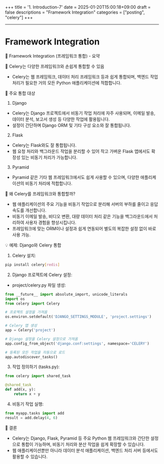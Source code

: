 +++
title = '1. Introduction-7'
date = 2025-01-20T15:00:18+09:00
draft = false
descriptions = "Framework Integration"
categories = ["posting", "celery"]
+++

---

# Framework Integration

📌 Framework Integration (프레임워크 통합) - 요약

🌟 Celery는 다양한 프레임워크와 손쉽게 통합할 수 있음

- Celery는 웹 프레임워크, 데이터 처리 프레임워크 등과 쉽게 통합되며, 백엔드 작업 처리가 필요한 거의 모든 Python 애플리케이션에 적합합니다.

🔧 주요 통합 대상
 1. Django

- Celery는 Django 프로젝트에서 비동기 작업 처리에 자주 사용되며, 이메일 발송, 데이터 분석, 보고서 생성 등 다양한 작업에 활용됩니다.
- 설정이 간단하며 Django ORM 및 기타 구성 요소와 잘 통합됩니다.
 2. Flask
- Celery는 Flask와도 잘 통합됩니다.
- 웹 요청 처리와 백그라운드 작업을 분리할 수 있어 작고 가벼운 Flask 앱에서도 확장성 있는 비동기 처리가 가능합니다.
 3. Pyramid
- Pyramid 같은 기타 웹 프레임워크에서도 쉽게 사용할 수 있으며, 다양한 애플리케이션의 비동기 처리에 적합합니다.

🌟 왜 Celery를 프레임워크와 통합할까?

- 웹 애플리케이션의 주요 기능을 비동기 작업으로 분리해 서버의 부하를 줄이고 응답 속도를 개선합니다.
- 비동기 이메일 발송, 비디오 변환, 대량 데이터 처리 같은 기능을 백그라운드에서 처리하여 사용자 경험을 향상시킵니다.
- 프레임워크에 맞는 ORM이나 설정과 쉽게 연동되어 별도의 복잡한 설정 없이 바로 사용 가능.

💡 예제: Django와 Celery 통합

1. Celery 설치:

```sh
pip install celery[redis]
```

2. Django 프로젝트에 Celery 설정:

- project/celery.py 파일 생성:

```py
from __future__ import absolute_import, unicode_literals
import os
from celery import Celery

# 프로젝트 설정을 가져옴
os.environ.setdefault('DJANGO_SETTINGS_MODULE', 'project.settings')

# Celery 앱 생성
app = Celery('project')

# Django 설정을 Celery 설정으로 가져옴
app.config_from_object('django.conf:settings', namespace='CELERY')

# 등록된 모든 작업을 자동으로 로드
app.autodiscover_tasks()
```

3. 작업 정의하기 (tasks.py):

```py
from celery import shared_task

@shared_task
def add(x, y):
    return x + y
```

4. 비동기 작업 실행:

```py
from myapp.tasks import add
result = add.delay(4, 6)
```

🚀 결론

- Celery는 Django, Flask, Pyramid 등 주요 Python 웹 프레임워크와 간단한 설정으로 통합이 가능하며, 비동기 처리와 분산 작업을 쉽게 확장할 수 있습니다.
- 웹 애플리케이션뿐만 아니라 데이터 분석 애플리케이션, 백엔드 처리 서버 등에서도 활용할 수 있습니다.
